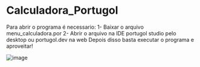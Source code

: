 # Calculadora_Portugol
Para abrir o programa é necessario:
1- Baixar o arquivo menu_calculadora.por
2- Abrir o arquivo na IDE portugol studio pelo desktop ou portugol.dev na web
Depois disso basta executar o programa e aproveitar!


![image](https://github.com/gabrielarebeca/Calculadora_Portugol/assets/110422932/237e1e7c-1679-4f8f-a05a-9190ec99e238)

